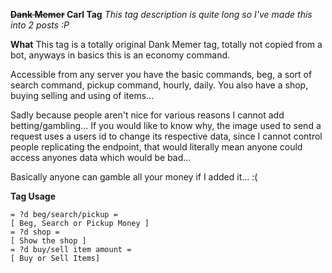 __**~~Dank Memer~~ Carl Tag**__
*This tag description is quite long so I've made this into 2 posts :P*

**What**
This tag is a totally original Dank Memer tag, totally not copied from a bot, anyways in basics this is an economy command.

Accessible from any server you have the basic commands, beg, a sort of search command, pickup command, hourly, daily.
You also have a shop, buying selling and using of items...

Sadly because people aren't nice for various reasons I cannot add betting/gambling... If you would like to know why, the image used to send a request uses a users id to change its respective data, since I cannot control people replicating the endpoint, that would literally mean anyone could access anyones data which would be bad... 

Basically anyone can gamble all your money if I added it... :(

**Tag Usage**
```asciidoc
= ?d beg/search/pickup =
[ Beg, Search or Pickup Money ]
= ?d shop =
[ Show the shop ]
= ?d buy/sell item amount =
[ Buy or Sell Items]
```